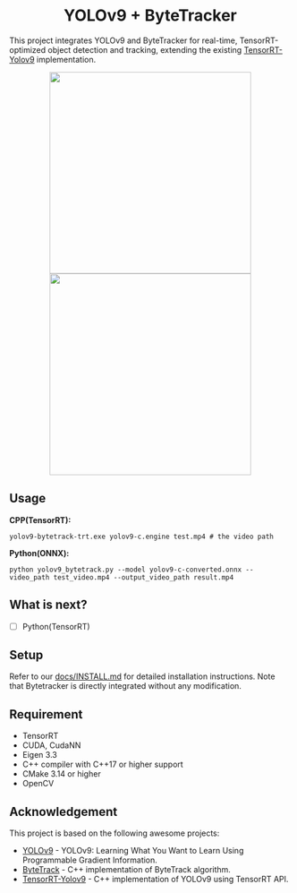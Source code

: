 
<h1 align="center"><span>YOLOv9 + ByteTracker</span></h1>

This project integrates YOLOv9 and ByteTracker for real-time, TensorRT-optimized object detection and tracking, extending the existing [TensorRT-Yolov9](https://github.com/spacewalk01/tensorrt-yolov9) implementation.

<p align="center" margin: 0 auto;>
  <img src="assets/demo.gif" width="360px" />
  <img src="assets/highway.gif" width="360px" />
</p>

## Usage


**CPP(TensorRT):**

``` shell
yolov9-bytetrack-trt.exe yolov9-c.engine test.mp4 # the video path
```

**Python(ONNX):**

``` shell
python yolov9_bytetrack.py --model yolov9-c-converted.onnx --video_path test_video.mp4 --output_video_path result.mp4
```

## What is next?

- [ ] Python(TensorRT)

## Setup

Refer to our [docs/INSTALL.md](https://github.com/spacewalk01/yolov9-bytetrack-tensorrt/blob/main/docs/INSTALL.md) for detailed installation instructions. Note that Bytetracker is directly integrated without any modification.

## Requirement
   - TensorRT
   - CUDA, CudaNN
   - Eigen 3.3
   - C++ compiler with C++17 or higher support
   - CMake 3.14 or higher
   - OpenCV
     
## Acknowledgement

This project is based on the following awesome projects:
- [YOLOv9](https://github.com/WongKinYiu/yolov9) - YOLOv9: Learning What You Want to Learn Using Programmable Gradient Information.
- [ByteTrack](https://github.com/Vertical-Beach/ByteTrack-cpp) - C++ implementation of ByteTrack algorithm. 
- [TensorRT-Yolov9](https://github.com/spacewalk01/tensorrt-yolov9) - C++ implementation of YOLOv9 using TensorRT API.
